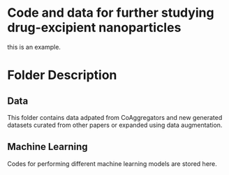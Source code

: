 # Code and data for further studying drug-excipient nanoparticles

this is an example.

# Folder Description

## Data
This folder contains data adpated from CoAggregators and new generated datasets curated from other papers or expanded using data augmentation.

## Machine Learning
Codes for performing different machine learning models are stored here.
